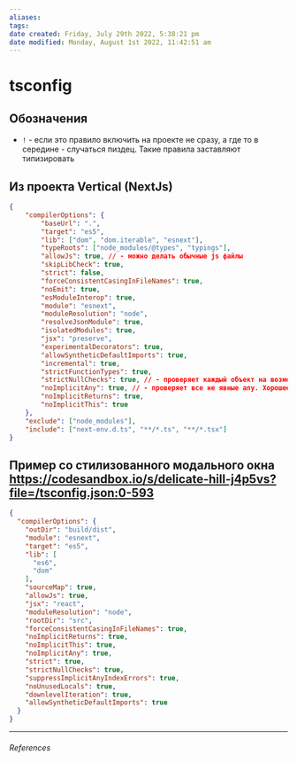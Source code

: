 ```yaml
---
aliases: 
tags: 
date created: Friday, July 29th 2022, 5:38:21 pm
date modified: Monday, August 1st 2022, 11:42:51 am
---
```


# tsconfig

## Обозначения

- `!` - если это правило включить на проекте не сразу, а где то в середине - случаться пиздец. Такие правила заставляют типизировать

## Из проекта Vertical (NextJs)

```json
{
	"compilerOptions": {
		"baseUrl": ".",
		"target": "es5",
		"lib": ["dom", "dom.iterable", "esnext"],
		"typeRoots": ["node_modules/@types", "typings"],
		"allowJs": true, // - можно делать обычные js файлы
		"skipLibCheck": true,
		"strict": false,
		"forceConsistentCasingInFileNames": true,
		"noEmit": true,
		"esModuleInterop": true,
		"module": "esnext",
		"moduleResolution": "node",
		"resolveJsonModule": true,
		"isolatedModules": true,
		"jsx": "preserve",
		"experimentalDecorators": true,
		"allowSyntheticDefaultImports": true,
		"incremental": true,
		"strictFunctionTypes": true,
		"strictNullChecks": true, // - проверяет каждый объект на возможность быть пустым и если да заставляет писать проверку
		"noImplicitAny": true, // - проверяет все не явные any. Хорошее правило само по себе, но надо
		"noImplicitReturns": true,
		"noImplicitThis": true
	},
	"exclude": ["node_modules"],
	"include": ["next-env.d.ts", "**/*.ts", "**/*.tsx"]
}

```

## Пример со стилизованного модального окна https://codesandbox.io/s/delicate-hill-j4p5vs?file=/tsconfig.json:0-593

```json
{
  "compilerOptions": {
    "outDir": "build/dist",
    "module": "esnext",
    "target": "es5",
    "lib": [
      "es6",
      "dom"
    ],
    "sourceMap": true,
    "allowJs": true,
    "jsx": "react",
    "moduleResolution": "node",
    "rootDir": "src",
    "forceConsistentCasingInFileNames": true,
    "noImplicitReturns": true,
    "noImplicitThis": true,
    "noImplicitAny": true,
    "strict": true,
    "strictNullChecks": true,
    "suppressImplicitAnyIndexErrors": true,
    "noUnusedLocals": true,
    "downlevelIteration": true,
    "allowSyntheticDefaultImports": true
  }
}

```

---

###### References
